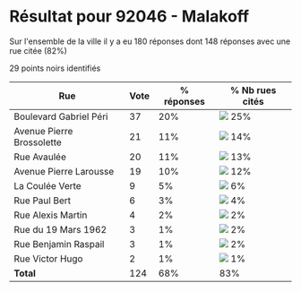 # Résultat pour 92046 - Malakoff

Sur l'ensemble de la ville il y a eu 180 réponses dont 148 réponses avec une rue citée (82%)

29 points noirs identifiés

| Rue | Vote | % réponses | % Nb rues cités|
|-----|------|------------|----------------|
| Boulevard Gabriel Péri | 37 | 20% | <img src="../../img/bar_25.gif" />&nbsp;25%|
| Avenue Pierre Brossolette | 21 | 11% | <img src="../../img/bar_14.gif" />&nbsp;14%|
| Rue Avaulée | 20 | 11% | <img src="../../img/bar_13.gif" />&nbsp;13%|
| Avenue Pierre Larousse | 19 | 10% | <img src="../../img/bar_12.gif" />&nbsp;12%|
| La Coulée Verte | 9 | 5% | <img src="../../img/bar_6.gif" />&nbsp;6%|
| Rue Paul Bert | 6 | 3% | <img src="../../img/bar_4.gif" />&nbsp;4%|
| Rue Alexis Martin | 4 | 2% | <img src="../../img/bar_2.gif" />&nbsp;2%|
| Rue du 19 Mars 1962 | 3 | 1% | <img src="../../img/bar_2.gif" />&nbsp;2%|
| Rue Benjamin Raspail | 3 | 1% | <img src="../../img/bar_2.gif" />&nbsp;2%|
| Rue Victor Hugo | 2 | 1% | <img src="../../img/bar_1.gif" />&nbsp;1%|
| **Total** | 124 | 68% | 83%|
